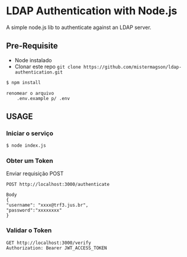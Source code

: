 # LDAP Authentication with Node.js

A simple node.js lib to authenticate against an LDAP server.

## Pre-Requisite

- Node instalado
- Clonar este repo ``` git clone https://github.com/mistermagson/ldap-authentication.git ```

```sh 
$ npm install
```
```
renomear o arquivo 
    .env.example p/ .env
```

## USAGE

### Iniciar o serviço
```sh 
$ node index.js
```

### Obter um Token
Enviar requisição POST
```
POST http://localhost:3000/authenticate
```

```
Body
{
"username": "xxxx@trf3.jus.br",
"password":"xxxxxxxx"   
}
```

### Validar o Token

```
GET http://localhost:3000/verify
Authorization: Bearer JWT_ACCESS_TOKEN
```